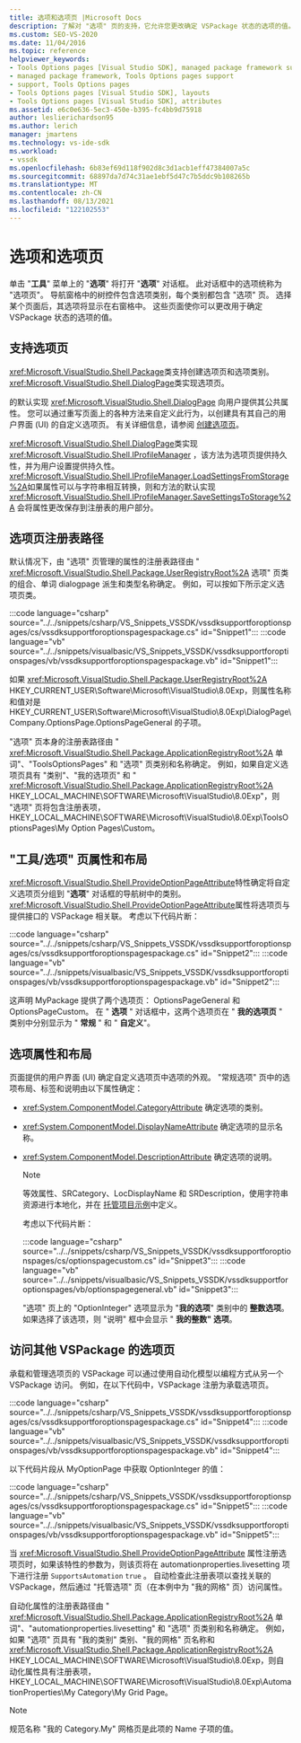 ```yaml
---
title: 选项和选项页 |Microsoft Docs
description: 了解对 "选项" 页的支持，它允许您更改确定 VSPackage 状态的选项的值。
ms.custom: SEO-VS-2020
ms.date: 11/04/2016
ms.topic: reference
helpviewer_keywords:
- Tools Options pages [Visual Studio SDK], managed package framework support
- managed package framework, Tools Options pages support
- support, Tools Options pages
- Tools Options pages [Visual Studio SDK], layouts
- Tools Options pages [Visual Studio SDK], attributes
ms.assetid: e6c0e636-5ec3-450e-b395-fc4bb9d75918
author: leslierichardson95
ms.author: lerich
manager: jmartens
ms.technology: vs-ide-sdk
ms.workload:
- vssdk
ms.openlocfilehash: 6b83ef69d118f902d8c3d1acb1eff47384007a5c
ms.sourcegitcommit: 68897da7d74c31ae1ebf5d47c7b5ddc9b108265b
ms.translationtype: MT
ms.contentlocale: zh-CN
ms.lasthandoff: 08/13/2021
ms.locfileid: "122102553"
---
```

# <a name="options-and-options-pages"></a>选项和选项页
单击 "**工具**" 菜单上的 "**选项**" 将打开 "**选项**" 对话框。 此对话框中的选项统称为 "选项页"。 导航窗格中的树控件包含选项类别，每个类别都包含 "选项" 页。 选择某个页面后，其选项将显示在右窗格中。 这些页面使你可以更改用于确定 VSPackage 状态的选项的值。

## <a name="support-for-options-pages"></a>支持选项页
 <xref:Microsoft.VisualStudio.Shell.Package>类支持创建选项页和选项类别。 <xref:Microsoft.VisualStudio.Shell.DialogPage>类实现选项页。

 的默认实现 <xref:Microsoft.VisualStudio.Shell.DialogPage> 向用户提供其公共属性。 您可以通过重写页面上的各种方法来自定义此行为，以创建具有其自己的用户界面 (UI) 的自定义选项页。 有关详细信息，请参阅 [创建选项页](../../extensibility/creating-an-options-page.md)。

 <xref:Microsoft.VisualStudio.Shell.DialogPage>类实现 <xref:Microsoft.VisualStudio.Shell.IProfileManager> ，该方法为选项页提供持久性，并为用户设置提供持久性。 <xref:Microsoft.VisualStudio.Shell.IProfileManager.LoadSettingsFromStorage%2A>如果属性可以与字符串相互转换，则和方法的默认实现 <xref:Microsoft.VisualStudio.Shell.IProfileManager.SaveSettingsToStorage%2A> 会将属性更改保存到注册表的用户部分。

## <a name="options-page-registry-path"></a>选项页注册表路径
 默认情况下，由 "选项" 页管理的属性的注册表路径由 " <xref:Microsoft.VisualStudio.Shell.Package.UserRegistryRoot%2A> 选项" 页类的组合、单词 dialogpage 派生和类型名称确定。 例如，可以按如下所示定义选项页类。

 :::code language="csharp" source="../../snippets/csharp/VS_Snippets_VSSDK/vssdksupportforoptionspages/cs/vssdksupportforoptionspagespackage.cs" id="Snippet1":::
 :::code language="vb" source="../../snippets/visualbasic/VS_Snippets_VSSDK/vssdksupportforoptionspages/vb/vssdksupportforoptionspagespackage.vb" id="Snippet1":::

 如果 <xref:Microsoft.VisualStudio.Shell.Package.UserRegistryRoot%2A> HKEY_CURRENT_USER\Software\Microsoft\VisualStudio\8.0Exp，则属性名称和值对是 HKEY_CURRENT_USER\Software\Microsoft\VisualStudio\8.0Exp\DialogPage\Company.OptionsPage.OptionsPageGeneral 的子项。

 "选项" 页本身的注册表路径由 " <xref:Microsoft.VisualStudio.Shell.Package.ApplicationRegistryRoot%2A> 单词"、"ToolsOptionsPages" 和 "选项" 页类别和名称确定。 例如，如果自定义选项页具有 "类别"、"我的选项页" 和 " <xref:Microsoft.VisualStudio.Shell.Package.ApplicationRegistryRoot%2A> HKEY_LOCAL_MACHINE\SOFTWARE\Microsoft\VisualStudio\8.0Exp"，则 "选项" 页将包含注册表项，HKEY_LOCAL_MACHINE\SOFTWARE\Microsoft\VisualStudio\8.0Exp\ToolsOptionsPages\My Option Pages\Custom。

## <a name="toolsoptions-page-attributes-and-layout"></a>"工具/选项" 页属性和布局
 <xref:Microsoft.VisualStudio.Shell.ProvideOptionPageAttribute>特性确定将自定义选项页分组到 "**选项**" 对话框的导航树中的类别。 <xref:Microsoft.VisualStudio.Shell.ProvideOptionPageAttribute>属性将选项页与提供接口的 VSPackage 相关联。 考虑以下代码片断：

:::code language="csharp" source="../../snippets/csharp/VS_Snippets_VSSDK/vssdksupportforoptionspages/cs/vssdksupportforoptionspagespackage.cs" id="Snippet2":::
:::code language="vb" source="../../snippets/visualbasic/VS_Snippets_VSSDK/vssdksupportforoptionspages/vb/vssdksupportforoptionspagespackage.vb" id="Snippet2":::

 这声明 MyPackage 提供了两个选项页： OptionsPageGeneral 和 OptionsPageCustom。 在 " **选项** " 对话框中，这两个选项页在 " **我的选项页** " 类别中分别显示为 " **常规** " 和 " **自定义**"。

## <a name="option-attributes-and-layout"></a>选项属性和布局
 页面提供的用户界面 (UI) 确定自定义选项页中选项的外观。 "常规选项" 页中的选项布局、标签和说明由以下属性确定：

- <xref:System.ComponentModel.CategoryAttribute> 确定选项的类别。

- <xref:System.ComponentModel.DisplayNameAttribute> 确定选项的显示名称。

- <xref:System.ComponentModel.DescriptionAttribute> 确定选项的说明。

  > [!NOTE]
  > 等效属性、SRCategory、LocDisplayName 和 SRDescription，使用字符串资源进行本地化，并在 [托管项目示例](/azure/devops/integrate/index)中定义。

  考虑以下代码片断：

  :::code language="csharp" source="../../snippets/csharp/VS_Snippets_VSSDK/vssdksupportforoptionspages/cs/optionspagecustom.cs" id="Snippet3":::
  :::code language="vb" source="../../snippets/visualbasic/VS_Snippets_VSSDK/vssdksupportforoptionspages/vb/optionspagegeneral.vb" id="Snippet3":::

  "选项" 页上的 "OptionInteger" 选项显示为 "**我的选项**" 类别中的 **整数选项**。 如果选择了该选项，则 "说明" 框中会显示 " **我的整数" 选项**。

## <a name="accessing-options-pages-from-another-vspackage"></a>访问其他 VSPackage 的选项页
 承载和管理选项页的 VSPackage 可以通过使用自动化模型以编程方式从另一个 VSPackage 访问。 例如，在以下代码中，VSPackage 注册为承载选项页。

 :::code language="csharp" source="../../snippets/csharp/VS_Snippets_VSSDK/vssdksupportforoptionspages/cs/vssdksupportforoptionspagespackage.cs" id="Snippet4":::
 :::code language="vb" source="../../snippets/visualbasic/VS_Snippets_VSSDK/vssdksupportforoptionspages/vb/vssdksupportforoptionspagespackage.vb" id="Snippet4":::

 以下代码片段从 MyOptionPage 中获取 OptionInteger 的值：

 :::code language="csharp" source="../../snippets/csharp/VS_Snippets_VSSDK/vssdksupportforoptionspages/cs/vssdksupportforoptionspagespackage.cs" id="Snippet5":::
 :::code language="vb" source="../../snippets/visualbasic/VS_Snippets_VSSDK/vssdksupportforoptionspages/vb/vssdksupportforoptionspagespackage.vb" id="Snippet5":::

 当 <xref:Microsoft.VisualStudio.Shell.ProvideOptionPageAttribute> 属性注册选项页时，如果该特性的参数为，则该页将在 automationproperties.livesetting 项下进行注册 `SupportsAutomation` `true` 。 自动检查此注册表项以查找关联的 VSPackage，然后通过 "托管选项" 页（在本例中为 "我的网格" 页）访问属性。

 自动化属性的注册表路径由 " <xref:Microsoft.VisualStudio.Shell.Package.ApplicationRegistryRoot%2A> 单词"、"automationproperties.livesetting" 和 "选项" 页类别和名称确定。 例如，如果 "选项" 页具有 "我的类别" 类别、"我的网格" 页名称和 <xref:Microsoft.VisualStudio.Shell.Package.ApplicationRegistryRoot%2A> HKEY_LOCAL_MACHINE\SOFTWARE\Microsoft\VisualStudio\8.0Exp，则自动化属性具有注册表项，HKEY_LOCAL_MACHINE\SOFTWARE\Microsoft\VisualStudio\8.0Exp\AutomationProperties\My Category\My Grid Page。

> [!NOTE]
> 规范名称 "我的 Category.My" 网格页是此项的 Name 子项的值。
